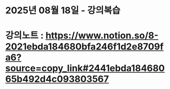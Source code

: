 # 2025년 08월 18일 - 강의복습

# 강의노트 : https://www.notion.so/8-2021ebda184680bfa246f1d2e8709fa6?source=copy_link#2441ebda18468065b492d4c093803567
